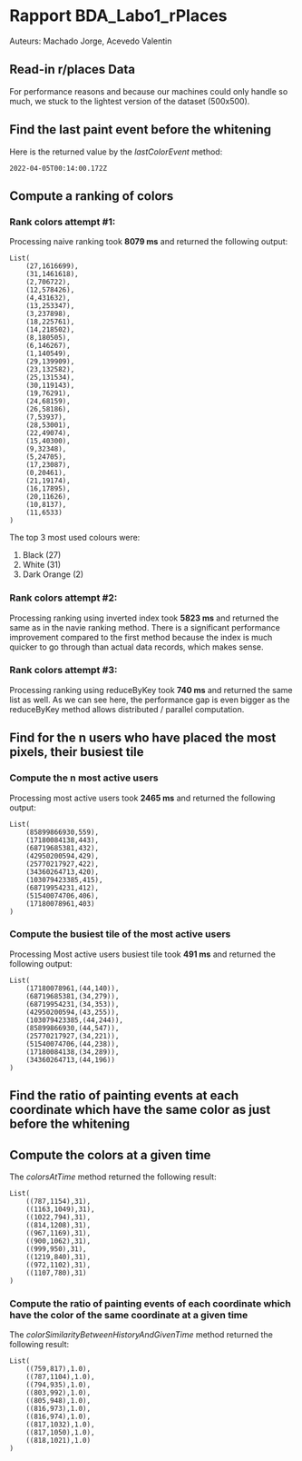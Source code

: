 # Rapport BDA_Labo1_rPlaces
Auteurs: Machado Jorge, Acevedo Valentin

## Read-in r/places Data

For performance reasons and because our machines could only handle so much, we stuck to the lightest version of the dataset (500x500).


## Find the last paint event before the whitening
Here is the returned value by the *lastColorEvent* method:
```
2022-04-05T00:14:00.172Z
```


## Compute a ranking of colors
### Rank colors attempt #1:

Processing naive ranking took **8079 ms** and returned the following output:

```
List(
    (27,1616699), 
    (31,1461618), 
    (2,706722), 
    (12,578426), 
    (4,431632), 
    (13,253347), 
    (3,237898), 
    (18,225761), 
    (14,218502), 
    (8,180505), 
    (6,146267), 
    (1,140549), 
    (29,139909), 
    (23,132582), 
    (25,131534), 
    (30,119143), 
    (19,76291), 
    (24,68159), 
    (26,58186), 
    (7,53937), 
    (28,53001), 
    (22,49074), 
    (15,40300), 
    (9,32348), 
    (5,24705), 
    (17,23087), 
    (0,20461), 
    (21,19174), 
    (16,17895), 
    (20,11626), 
    (10,8137), 
    (11,6533)
)
```

The top 3 most used colours were:
1. Black (27)
2. White (31)
3. Dark Orange (2)

### Rank colors attempt #2:

Processing ranking using inverted index took **5823 ms** and returned the same as in the navie ranking method.
There is a significant performance improvement compared to the first method because the index is much quicker to go through than actual data records, which makes sense.


### Rank colors attempt #3:

Processing ranking using reduceByKey took **740 ms** and returned the same list as well. As we can see here, the performance gap is even bigger as the reduceByKey method allows distributed / parallel computation.


## Find for the n users who have placed the most pixels, their busiest tile
### Compute the n most active users

Processing most active users took **2465 ms** and returned the following output:

```
List(
    (85899866930,559), 
    (17180084138,443), 
    (68719685381,432), 
    (42950200594,429), 
    (25770217927,422), 
    (34360264713,420), 
    (103079423385,415), 
    (68719954231,412), 
    (51540074706,406), 
    (17180078961,403)
)
```

### Compute the busiest tile of the most active users

Processing Most active users busiest tile took **491 ms** and returned the following output:

```
List(
    (17180078961,(44,140)), 
    (68719685381,(34,279)), 
    (68719954231,(34,353)), 
    (42950200594,(43,255)), 
    (103079423385,(44,244)), 
    (85899866930,(44,547)), 
    (25770217927,(34,221)), 
    (51540074706,(44,238)), 
    (17180084138,(34,289)), 
    (34360264713,(44,196))
)
```
## Find the ratio of painting events at each coordinate which have the same color as just before the whitening
## Compute the colors at a given time

The *colorsAtTime* method returned the following result:

```
List(
    ((787,1154),31), 
    ((1163,1049),31), 
    ((1022,794),31), 
    ((814,1208),31), 
    ((967,1169),31), 
    ((900,1062),31), 
    ((999,950),31), 
    ((1219,840),31), 
    ((972,1102),31), 
    ((1107,780),31)
)
```

### Compute the ratio of painting events of each coordinate which have the color of the same coordinate at a given time

The *colorSimilarityBetweenHistoryAndGivenTime* method returned the following result:

```
List(
    ((759,817),1.0), 
    ((787,1104),1.0), 
    ((794,935),1.0), 
    ((803,992),1.0), 
    ((805,948),1.0), 
    ((816,973),1.0), 
    ((816,974),1.0), 
    ((817,1032),1.0), 
    ((817,1050),1.0), 
    ((818,1021),1.0)
)
```